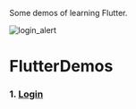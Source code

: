 
Some demos of learning Flutter. 


![login_alert](https://github.com/dangercheng/FlutterDemos/raw/master/login_alert/demo.png)

# FlutterDemos

### 1. [Login](https://github.com/dangercheng/FlutterDemos/tree/master/login_alert)

